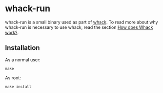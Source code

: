 # whack-run

whack-run is a small binary used as part of [whack][]. To read more about why
whack-run is necessary to use whack, read the section
[How does Whack work?][how-does-whack-work]. 

[whack]: https://github.com/mwilliamson/whack
[how-does-whack-work]: https://github.com/mwilliamson/whack/blob/master/README.md#how-does-whack-work

## Installation

As a normal user:

```
make
```

As root:
```
make install
```
